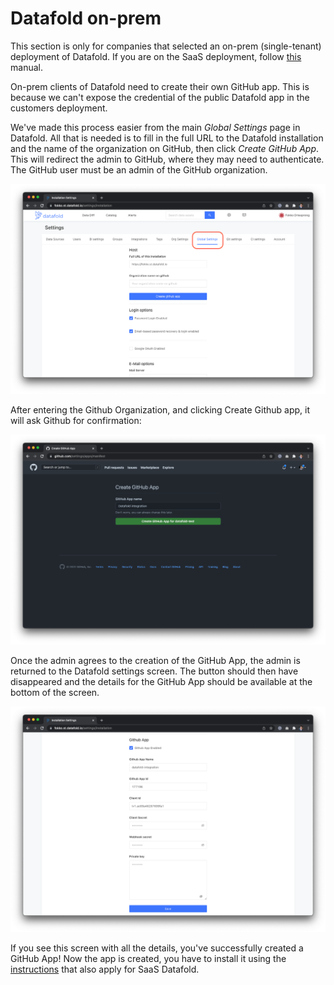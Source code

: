 # Datafold on-prem

This section is only for companies that selected an on-prem (single-tenant) deployment of Datafold. If you are on the SaaS deployment, follow [this](./) manual.

On-prem clients of Datafold need to create their own GitHub app. This is because we can't expose the credential of the public Datafold app in the customers deployment.

We've made this process easier from the main _Global Settings_ page in Datafold. All that is needed is to fill in the full URL to the Datafold installation and the name of the organization on GitHub, then click _Create GitHub App_. This will redirect the admin to GitHub, where they may need to authenticate. The GitHub user must be an admin of the GitHub organization.&#x20;

![](<../../../.gitbook/assets/image (9).png>)

After entering the Github Organization, and clicking Create Github app, it will ask Github for confirmation:

![](<../../../.gitbook/assets/image (11).png>)

Once the admin agrees to the creation of the GitHub App, the admin is returned to the Datafold settings screen. The button should then have disappeared and the details for the GitHub App should be available at the bottom of the screen.

![](<../../../.gitbook/assets/image (244).png>)

If you see this screen with all the details, you've successfully created a GitHub App! Now the app is created, you have to install it using the [instructions](./) that also apply for SaaS Datafold.
